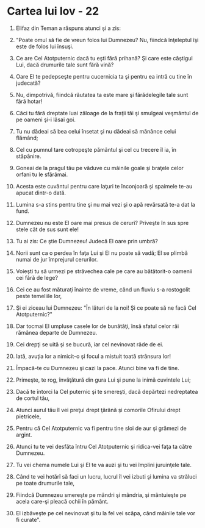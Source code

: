 # Cartea lui Iov - 22

1. Elifaz din Teman a răspuns atunci şi a zis: 

2. "Poate omul să fie de vreun folos lui Dumnezeu? Nu, fiindcă înţeleptul îşi este de folos lui însuşi. 

3. Ce are Cel Atotputernic dacă tu eşti fără prihană? Şi care este câştigul Lui, dacă drumurile tale sunt fără vină? 

4. Oare El te pedepseşte pentru cucernicia ta şi pentru ea intră cu tine în judecată? 

5. Nu, dimpotrivă, fiindcă răutatea ta este mare şi fărădelegile tale sunt fără hotar! 

6. Căci tu fără dreptate luai zăloage de la fraţii tăi şi smulgeai veşmântul de pe oameni şi-i lăsai goi. 

7. Tu nu dădeai să bea celui însetat şi nu dădeai să mănânce celui flămând; 

8. Cel cu pumnul tare cotropeşte pământul şi cel cu trecere îl ia, în stăpânire. 

9. Goneai de la pragul tău pe văduve cu mâinile goale şi braţele celor orfani tu le sfărâmai. 

10. Acesta este cuvântul pentru care laţuri te înconjoară şi spaimele te-au apucat dintr-o dată. 

11. Lumina s-a stins pentru tine şi nu mai vezi şi o apă revărsată te-a dat la fund. 

12. Dumnezeu nu este El oare mai presus de ceruri? Priveşte în sus spre stele cât de sus sunt ele! 

13. Tu ai zis: Ce ştie Dumnezeu! Judecă El oare prin umbră? 

14. Norii sunt ca o perdea în faţa Lui şi El nu poate să vadă; El se plimbă numai de jur împrejurul cerurilor. 

15. Voieşti tu să urmezi pe străvechea cale pe care au bătătorit-o oamenii cei fără de lege? 

16. Cei ce au fost măturaţi înainte de vreme, când un fluviu s-a rostogolit peste temeliile lor, 

17. Şi ei ziceau lui Dumnezeu: "În lături de la noi! Şi ce poate să ne facă Cel Atotputernic?" 

18. Dar tocmai El umpluse casele lor de bunătăţi, însă sfatul celor răi rămânea departe de Dumnezeu. 

19. Cei drepţi se uită şi se bucură, iar cel nevinovat râde de ei. 

20. Iată, avuţia lor a nimicit-o şi focul a mistuit toată strânsura lor! 

21. Împacă-te cu Dumnezeu şi cazi la pace. Atunci bine va fi de tine. 

22. Primeşte, te rog, învăţătură din gura Lui şi pune la inimă cuvintele Lui; 

23. Dacă te întorci la Cel puternic şi te smereşti, dacă depărtezi nedreptatea de cortul tău, 

24. Atunci aurul tău îl vei preţui drept ţărână şi comorile Ofirului drept pietricele, 

25. Pentru că Cel Atotputernic va fi pentru tine sloi de aur şi grămezi de argint. 

26. Atunci tu te vei desfăta întru Cel Atotputernic şi ridica-vei faţa ta către Dumnezeu. 

27. Tu vei chema numele Lui şi El te va auzi şi tu vei împlini juruinţele tale. 

28. Când te vei hotărî să faci un lucru, lucrul îl vei izbuti şi lumina va străluci pe toate drumurile tale, 

29. Fiindcă Dumnezeu smereşte pe mândri şi mândria, şi mântuieşte pe acela care-şi pleacă ochii în pământ. 

30. El izbăveşte pe cel nevinovat şi tu la fel vei scăpa, când mâinile tale vor fi curate". 

